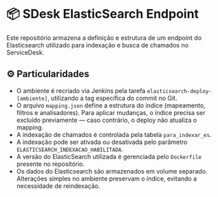 # 📦 SDesk ElasticSearch Endpoint

Este repositório armazena a definição e estrutura de um endpoint do Elasticsearch utilizado para indexação e busca de chamados no ServiceDesk.

## ⚙️ Particularidades

- O ambiente é recriado via Jenkins pela tarefa `elasticsearch-deploy-[ambiente]`, utilizando a tag específica do commit no Git.
- O arquivo `mapping.json` define a estrutura do índice (mapeamento, filtros e analisadores). Para aplicar mudanças, o índice precisa ser excluído previamente — caso contrário, o deploy não atualiza o mapping.
- A indexação de chamados é controlada pela tabela `para_indexar_es`.
- A indexação pode ser ativada ou desativada pelo parâmetro `ELASTICSEARCH_INDEXACAO_HABILITADA`.
- A versão do ElasticSearch utilizada é gerenciada pelo `Dockerfile` presente no repositório.
- Os dados do Elasticsearch são armazenados em volume separado. Alterações simples no ambiente preservam o índice, evitando a necessidade de reindexação.
